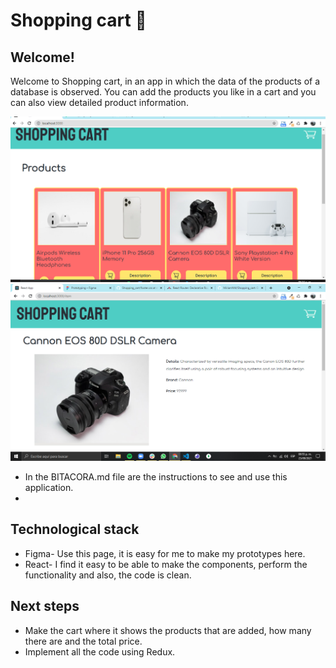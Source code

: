 # Shopping cart 🚀

## Welcome!
Welcome to Shopping cart, in an app in which the data of the products of a database is observed. You can add the products you like in a cart and you can also view detailed product information.

![Shopping cart App](https://github.com/MiriamNM/Shopping_cart/blob/master/front/src/assets/app.jpg.png)
![Shopping cart App](https://raw.githubusercontent.com/MiriamNM/Shopping_cart/master/front/src/assets/productDetails.png)

- In the BITACORA.md file are the instructions to see and use this application.
- 
## Technological stack
- Figma- Use this page, it is easy for me to make my prototypes here.
- React- I find it easy to be able to make the components, perform the functionality and also, the code is clean.

## Next steps
- Make the cart where it shows the products that are added, how many there are and the total price.
- Implement all the code using Redux.

